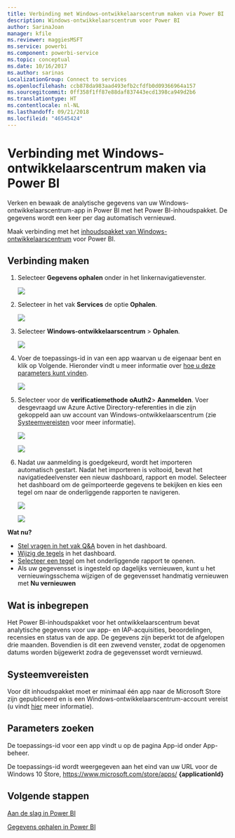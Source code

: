 ```yaml
---
title: Verbinding met Windows-ontwikkelaarscentrum maken via Power BI
description: Windows-ontwikkelaarscentrum voor Power BI
author: SarinaJoan
manager: kfile
ms.reviewer: maggiesMSFT
ms.service: powerbi
ms.component: powerbi-service
ms.topic: conceptual
ms.date: 10/16/2017
ms.author: sarinas
LocalizationGroup: Connect to services
ms.openlocfilehash: ccb878da983aad493efb2cfdfb0d09366964a157
ms.sourcegitcommit: 0ff358f1ff87e88daf837443ecd1398ca949d2b6
ms.translationtype: HT
ms.contentlocale: nl-NL
ms.lasthandoff: 09/21/2018
ms.locfileid: "46545424"
---
```

# <a name="connect-to-windows-dev-center-with-power-bi"></a>Verbinding met Windows-ontwikkelaarscentrum maken via Power BI
Verken en bewaak de analytische gegevens van uw Windows-ontwikkelaarscentrum-app in Power BI met het Power BI-inhoudspakket. De gegevens wordt een keer per dag automatisch vernieuwd.

Maak verbinding met het [inhoudspakket van Windows-ontwikkelaarscentrum](https://app.powerbi.com/getdata/services/devcenter) voor Power BI.

## <a name="how-to-connect"></a>Verbinding maken
1. Selecteer **Gegevens ophalen** onder in het linkernavigatievenster.
   
   ![](media/service-connect-to-windows-dev-center/getdata.png)
2. Selecteer in het vak **Services** de optie **Ophalen**.
   
   ![](media/service-connect-to-windows-dev-center/services.png)
3. Selecteer **Windows-ontwikkelaarscentrum** \> **Ophalen**.
   
   ![](media/service-connect-to-windows-dev-center/windowsdev.png)
4. Voer de toepassings-id in van een app waarvan u de eigenaar bent en klik op Volgende. Hieronder vindt u meer informatie over [hoe u deze parameters kunt vinden](#FindingParams).
   
   ![](media/service-connect-to-windows-dev-center/params.png)
5. Selecteer voor de **verificatiemethode** **oAuth2**\> **Aanmelden**. Voer desgevraagd uw Azure Active Directory-referenties in die zijn gekoppeld aan uw account van Windows-ontwikkelaarscentrum (zie [Systeemvereisten](#Requirements) voor meer informatie).
   
    ![](media/service-connect-to-windows-dev-center/creds.png)
   
    ![](media/service-connect-to-windows-dev-center/creds2.png)
6. Nadat uw aanmelding is goedgekeurd, wordt het importeren automatisch gestart. Nadat het importeren is voltooid, bevat het navigatiedeelvenster een nieuw dashboard, rapport en model. Selecteer het dashboard om de geïmporteerde gegevens te bekijken en kies een tegel om naar de onderliggende rapporten te navigeren.
   
    ![](media/service-connect-to-windows-dev-center/dashboard.png)
   
    ![](media/service-connect-to-windows-dev-center/report.png)

**Wat nu?**

* [Stel vragen in het vak Q&A](consumer/end-user-q-and-a.md) boven in het dashboard.
* [Wijzig de tegels](service-dashboard-edit-tile.md) in het dashboard.
* [Selecteer een tegel](consumer/end-user-tiles.md) om het onderliggende rapport te openen.
* Als uw gegevensset is ingesteld op dagelijks vernieuwen, kunt u het vernieuwingsschema wijzigen of de gegevensset handmatig vernieuwen met **Nu vernieuwen**

## <a name="whats-included"></a>Wat is inbegrepen
Het Power BI-inhoudspakket voor het ontwikkelaarscentrum bevat analytische gegevens voor uw app- en IAP-acquisities, beoordelingen, recensies en status van de app. De gegevens zijn beperkt tot de afgelopen drie maanden. Bovendien is dit een zwevend venster, zodat de opgenomen datums worden bijgewerkt zodra de gegevensset wordt vernieuwd.

<a name="Requirements"></a>

## <a name="system-requirements"></a>Systeemvereisten
Voor dit inhoudspakket moet er minimaal één app naar de Microsoft Store zijn gepubliceerd en is een Windows-ontwikkelaarscentrum-account vereist (u vindt [hier](https://msdn.microsoft.com/windows/uwp/publish/manage-account-users) meer informatie).

<a name="FindingParams"></a>

## <a name="finding-parameters"></a>Parameters zoeken
De toepassings-id voor een app vindt u op de pagina App-id onder App-beheer.

De toepassings-id wordt weergegeven aan het eind van uw URL voor de Windows 10 Store, https://www.microsoft.com/store/apps/ **{applicationId}**

## <a name="next-steps"></a>Volgende stappen
[Aan de slag in Power BI](service-get-started.md)

[Gegevens ophalen in Power BI](service-get-data.md)

